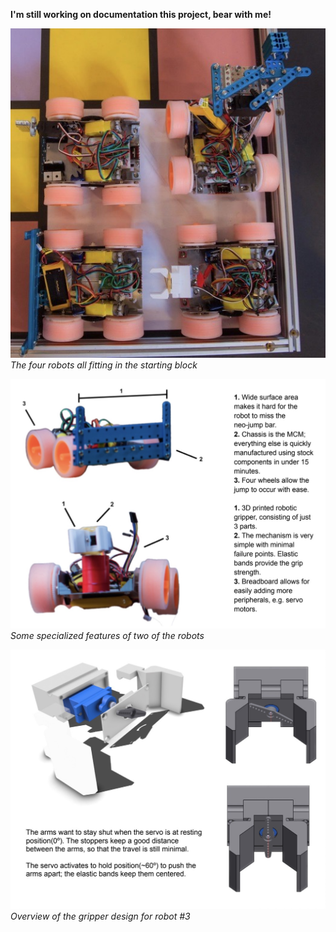 **I'm still working on documentation this project, bear with me!**

![Four robots](./assets/formation.jpeg)
_The four robots all fitting in the starting block_

![Feature highlights](./assets/highlights.jpeg)
_Some specialized features of two of the robots_

![Gripper design](./assets/gripper.jpeg)
_Overview of the gripper design for robot #3_